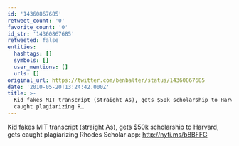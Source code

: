 ```yaml
---
id: '14360867685'
retweet_count: '0'
favorite_count: '0'
id_str: '14360867685'
retweeted: false
entities:
  hashtags: []
  symbols: []
  user_mentions: []
  urls: []
original_url: https://twitter.com/benbalter/status/14360867685
date: '2010-05-20T13:24:42.000Z'
title: >-
  Kid fakes MIT transcript (straight As), gets $50k scholarship to Harvard, gets
  caught plagiarizing R…
---
```


Kid fakes MIT transcript (straight As), gets $50k scholarship to Harvard, gets caught plagiarizing Rhodes Scholar app: http://nyti.ms/b8BFFG